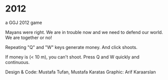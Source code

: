 # 2012
a GGJ 2012 game

Mayans were right. We are in trouble now and we need to defend our world. We are together or no!

Repeating "Q" and "W" keys generate money.
And click shoots.

If money is (< 10 m), you can't shoot. Press Q and W quickly and continuous.

Design & Code: Mustafa Tufan, Mustafa Karatas Graphic: Arif Karaarslan
